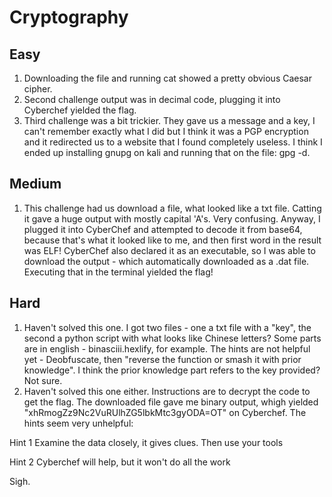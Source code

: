 # Cryptography

## Easy
1. Downloading the file and running cat showed a pretty obvious Caesar cipher.
2. Second challenge output was in decimal code, plugging it into Cyberchef yielded the flag.
3. Third challenge was a bit trickier. They gave us a message and a key, I can't remember exactly what I did but I think it was a PGP encryption and it redirected us to a website that I found completely useless. I think I ended up installing gnupg on kali and running that on the file: gpg -d.

## Medium
1. This challenge had us download a file, what looked like a txt file. Catting it gave a huge output with mostly capital 'A's. Very confusing. Anyway, I plugged it into CyberChef and attempted to decode it from base64, because that's what it looked like to me, and then first word in the result was ELF! CyberChef also declared it as an executable, so I was able to download the output - which automatically downloaded as a .dat file. Executing that in the terminal yielded the flag!

## Hard
1. Haven't solved this one. I got two files - one a txt file with a "key", the second a python script with what looks like Chinese letters? Some parts are in english - binasciii.hexlify, for example. The hints are not helpful yet - Deobfuscate, then "reverse the function or smash it with prior knowledge". I think the prior knowledge part refers to the key provided? Not sure.
2. Haven't solved this one either. Instructions are to decrypt the code to get the flag. The downloaded file gave me binary output, whigh yielded "xhRmogZz9Nc2VuRUlhZG5lbkMtc3gyODA=OT" on Cyberchef. The hints seem very unhelpful:

Hint 1
Examine the data closely, it gives clues. Then use your tools

Hint 2
Cyberchef will help, but it won't do all the work  

Sigh.
